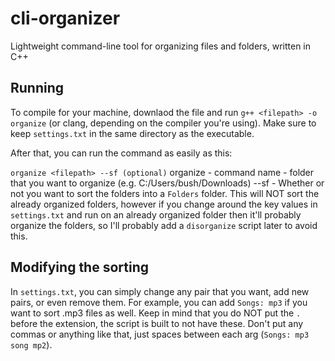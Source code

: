 # cli-organizer
Lightweight command-line tool for organizing files and folders, written in C++

## Running
To compile for your machine, downlaod the file and run ```g++ <filepath> -o organize``` (or clang, depending on the compiler you're using). Make sure to keep ```settings.txt``` in the same directory as the executable. 

After that, you can run the command as easily as this:

```organize <filepath> --sf (optional)```
organize - command name
<filepath> - folder that you want to organize (e.g. C:/Users/bush/Downloads)
--sf - Whether or not you want to sort the folders into a ```Folders``` folder. This will NOT sort the already organized folders, however if you change around the key values in ```settings.txt``` and run on an already organized folder then it'll probably organize the folders, so I'll probably add a ```disorganize``` script later to avoid this.

## Modifying the sorting
In ```settings.txt```, you can simply change any pair that you want, add new pairs, or even remove them. For example, you can add ```Songs: mp3``` if you want to sort .mp3 files as well. Keep in mind that you do NOT put the ```.``` before the extension, the script is built to not have these. Don't put any commas or anything like that, just spaces between each arg (```Songs: mp3 song mp2```).
